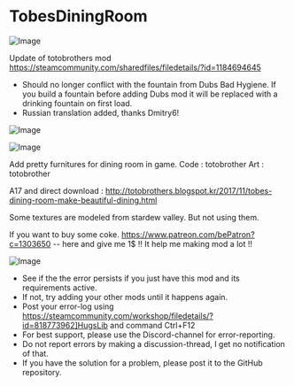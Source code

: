 # TobesDiningRoom

![Image](https://i.imgur.com/buuPQel.png)

Update of totobrothers mod
https://steamcommunity.com/sharedfiles/filedetails/?id=1184694645

- Should no longer conflict with the fountain from Dubs Bad Hygiene. If you build a fountain before adding Dubs mod it will be replaced with a drinking fountain on first load.
- Russian translation added, thanks Dmitry6!

![Image](https://i.imgur.com/pufA0kM.png)

	
![Image](https://i.imgur.com/Z4GOv8H.png)


Add pretty furnitures for dining room in game.
	Code : totobrother
	Art : totobrother

A17 and direct download : http://totobrothers.blogspot.kr/2017/11/tobes-dining-room-make-beautiful-dining.html
 

Some textures are modeled from stardew valley.
But not using them.


If you want to buy some coke.
https://www.patreon.com/bePatron?c=1303650  -- here and give me 1$ !! It help me making mod a lot !!


![Image](https://i.imgur.com/PwoNOj4.png)



-  See if the the error persists if you just have this mod and its requirements active.
-  If not, try adding your other mods until it happens again.
-  Post your error-log using https://steamcommunity.com/workshop/filedetails/?id=818773962]HugsLib and command Ctrl+F12
-  For best support, please use the Discord-channel for error-reporting.
-  Do not report errors by making a discussion-thread, I get no notification of that.
-  If you have the solution for a problem, please post it to the GitHub repository.




